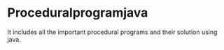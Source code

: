 # Proceduralprogramjava
It includes all the important procedural programs and their solution using java.
